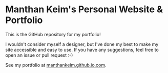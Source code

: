 # Manthan Keim's Personal Website &amp; Portfolio

This is the GitHub repository for my portfolio!

I wouldn't consider myself a designer, but I've done my best to make my site accessible and easy to use. If you have any suggestions, feel free to open an issue or pull request :-)

See my portfolio at [manthankeim.github.io.com](https://manthankeim.github.io).
